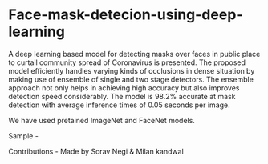 # Face-mask-detecion-using-deep-learning

A deep learning based model for detecting masks over faces in public place to curtail community spread of Coronavirus is presented. The proposed model efficiently handles varying kinds of occlusions in dense situation by making use of ensemble of single and two stage detectors. The ensemble approach not only helps in achieving high accuracy but also improves detection speed considerably. The model is 98.2% accurate at mask detection with average inference times of 0.05 seconds per image.

We have used pretained ImageNet and FaceNet models.

Sample -


Contributions -
Made by Sorav Negi & Milan kandwal
